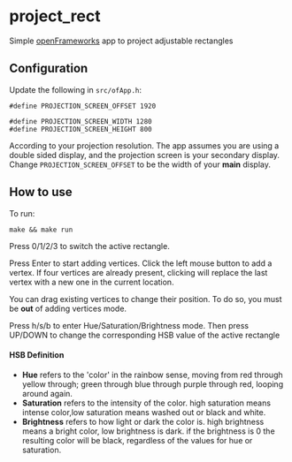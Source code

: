 # project_rect

Simple [openFrameworks](https://openframeworks.cc/) app to project adjustable rectangles

## Configuration

Update the following in `src/ofApp.h`:
```
#define PROJECTION_SCREEN_OFFSET 1920

#define PROJECTION_SCREEN_WIDTH 1280
#define PROJECTION_SCREEN_HEIGHT 800
```
According to your projection resolution. The app assumes you are using a double sided display, and the projection screen is your secondary display. Change `PROJECTION_SCREEN_OFFSET` to be the width of your **main** display.

## How to use

To run:
```
make && make run
```

Press 0/1/2/3 to switch the active rectangle.

Press Enter to start adding vertices. Click the left mouse button to add a vertex. If four vertices are already present, clicking will replace the last vertex with a new one in the current location.

You can drag existing vertices to change their position. To do so, you must be **out** of adding vertices mode.

Press h/s/b to enter Hue/Saturation/Brightness mode. Then press UP/DOWN to change the corresponding HSB value of the active rectangle

#### HSB Definition

* **Hue** refers to the 'color' in the rainbow sense, moving from red through yellow through; green through blue through purple through red, looping around again.
* **Saturation** refers to the intensity of the color. high saturation means intense color,low saturation means washed out or black and white.    
* **Brightness** refers to how light or dark the color is. high brightness means a bright color, low brightness is dark. if the brightness is 0 the resulting color will be black, regardless of the values for hue or saturation.
